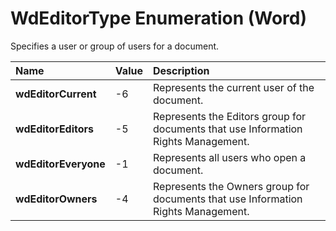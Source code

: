 
# WdEditorType Enumeration (Word)

Specifies a user or group of users for a document.



|**Name**|**Value**|**Description**|
|:-----|:-----|:-----|
| **wdEditorCurrent**|-6|Represents the current user of the document.|
| **wdEditorEditors**|-5|Represents the Editors group for documents that use Information Rights Management.|
| **wdEditorEveryone**|-1|Represents all users who open a document.|
| **wdEditorOwners**|-4|Represents the Owners group for documents that use Information Rights Management.|
